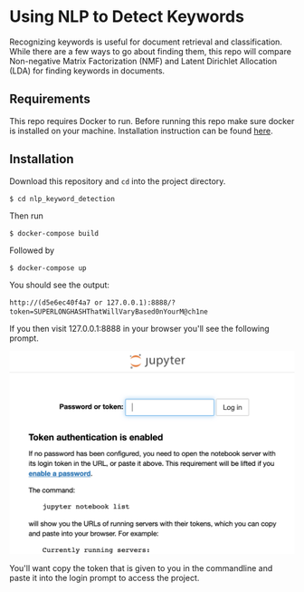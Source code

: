 # Using NLP to Detect Keywords

Recognizing keywords is useful for document retrieval and classification. While there are a few ways to go about finding them, this repo will compare Non-negative Matrix Factorization (NMF) and Latent Dirichlet Allocation (LDA) for finding keywords in documents.

## Requirements

This repo requires Docker to run. Before running this repo make sure docker is installed on your machine. Installation instruction can be found [here](https://docs.docker.com/install/).

## Installation

Download this repository and `cd` into the project directory.

```
$ cd nlp_keyword_detection
```

Then run

```
$ docker-compose build
```

Followed by

```
$ docker-compose up
```

You should see the output:

```
http://(d5e6ec40f4a7 or 127.0.0.1):8888/?token=SUPERLONGHASHThatWillVaryBased0nYourM@ch1ne
```

If you then visit 127.0.0.1:8888 in your browser you'll see the following prompt.

![login with token](./imgs/login.png)

You'll want copy the token that is given to you in the commandline and paste it into the login prompt to access the project.